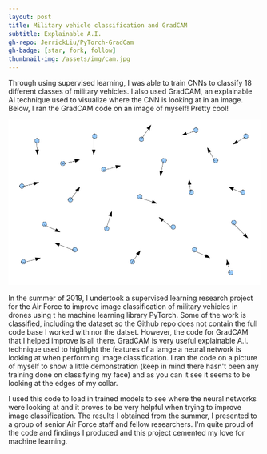 ```yaml
---
layout: post
title: Military vehicle classification and GradCAM
subtitle: Explainable A.I.
gh-repo: JerrickLiu/PyTorch-GradCam
gh-badge: [star, fork, follow]
thumbnail-img: /assets/img/cam.jpg
---
```


Through using supervised learning, I was able to train CNNs to classify 18
different classes of military vehicles.
I also used GradCAM, an explainable AI
technique used to visualize where the
CNN is looking at in an image. Below, I ran the GradCAM code on an image
of myself! Pretty cool!

![GradCAM](/assets/img/gas.png)

In the summer of 2019, I undertook a supervised learning research project for the 
Air Force to improve image classification of military vehicles in drones using t
he machine learning library PyTorch. Some of the work is classified, 
including the dataset so the Github repo does not contain the full code 
base I worked with nor the datset. However, the code for GradCAM that 
I helped improve is all there. GradCAM is very useful explainable A.I. 
technique used to highlight the features of a iamge a neural network 
is looking at when performing image classification. I ran the code on a 
picture of myself to show a little demonstration (keep in mind there hasn't 
been any training done on classifying my face) and as you can it see it 
seems to be looking at the edges of my collar. 

I used this code to load in trained models to see where the neural networks 
were looking at and it proves to be very helpful when trying to improve image 
classification. The results I obtained from the summer, I presented 
to a group of senior Air Force staff and fellow researchers. 
I'm quite proud of the code and findings I produced and this project cemented my love for machine learning.
